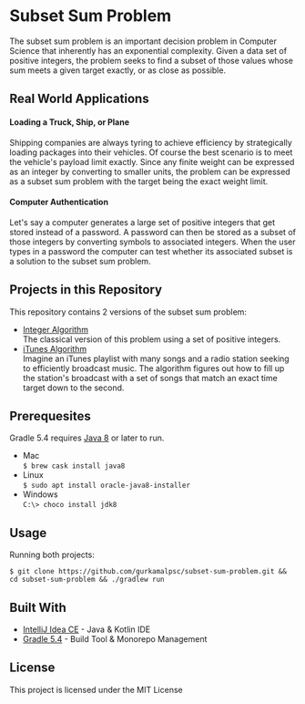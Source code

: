 # Subset Sum Problem
The subset sum problem is an important decision problem in Computer Science that inherently has an exponential complexity. Given a data set of positive integers, the problem seeks to find a subset of those values whose sum meets a given target exactly, or as close as possible.
## Real World Applications
#### Loading a Truck, Ship, or Plane
Shipping companies are always tyring to achieve efficiency by strategically loading packages into their vehicles. Of course the best scenario is to meet the vehicle's payload limit exactly. Since any finite weight can be expressed as an integer by converting to smaller units, the problem can be expressed as a subset sum problem with the target being the exact weight limit.
#### Computer Authentication
Let's say a computer generates a large set of positive integers that get stored instead of a password. A password can then be stored as a subset of those integers by converting symbols to associated integers. When the user types in a password the computer can test whether its associated subset is a solution to the subset sum problem.
## Projects in this Repository
This repository contains 2 versions of the subset sum problem:
* [Integer Algorithm](https://github.com/gurkamalpsc/subset-sum-problem/tree/master/integer-algorithm/src/main/java/integer_algorithm)<br />The classical version of this problem using a set of positive integers.
* [iTunes Algorithm](https://github.com/gurkamalpsc/subset-sum-problem/tree/master/itunes-algorithm/src/main/java/itunes_algorithm)<br />Imagine an iTunes playlist with many songs and a radio station seeking to efficiently broadcast music. The algorithm figures out how to fill up the station's broadcast with a set of songs that match an exact time target down to the second.
## Prerequesites
Gradle 5.4 requires [Java 8](https://www.oracle.com/technetwork/java/javaee/downloads/jdk8-downloads-2133151.html) or later to run.
* Mac<br />```$ brew cask install java8```
* Linux<br />```$ sudo apt install oracle-java8-installer```
* Windows<br />```C:\> choco install jdk8```
## Usage
Running both projects:
```
$ git clone https://github.com/gurkamalpsc/subset-sum-problem.git && cd subset-sum-problem && ./gradlew run
```
## Built With
* [IntelliJ Idea CE](https://www.jetbrains.com/idea/) - Java & Kotlin IDE
* [Gradle 5.4](https://gradle.org/) - Build Tool & Monorepo Management
## License
This project is licensed under the MIT License
